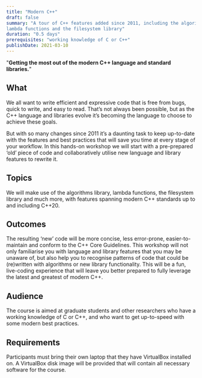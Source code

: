 ```yaml
---
title: "Modern C++"
draft: false
summary: "A tour of C++ features added since 2011, including the algorithms library, 
lambda functions and the filesystem library"
duration: "0.5 days"
prerequisites: "working knowledge of C or C++"
publishDate: 2021-03-10
---
```


"**Getting the most out of the modern C++ language and standard libraries.**"

## What

We all want to write efficient and expressive code that is free from bugs, quick to write, and easy to read. That’s not always been possible, but as the C++ language and libraries evolve it’s becoming the language to choose to achieve these goals.

But with so many changes since 2011 it’s a daunting task to keep up-to-date with the features and best practices that will save you time at every stage of your workflow. In this hands-on workshop we will start with a pre-prepared ‘old’ piece of code and collaboratively utilise new language and library features to rewrite it.

## Topics

We will make use of the algorithms library, lambda functions, the filesystem library and much more, with features spanning modern C++ standards up to and including C++20.

## Outcomes

The resulting ‘new’ code will be more concise, less error-prone, easier-to-maintain and conform to the C++ Core Guidelines. This workshop will not only familiarise you with language and library features that you may be unaware of, but also help you to recognise patterns of code that could be (re)written with algorithms or new library functionality. This will be a fun, live-coding experience that will leave you better prepared to fully leverage the latest and greatest of modern C++.

## Audience

The course is aimed at graduate students and other researchers who have a working knowledge of C or C++, and who want to get up-to-speed with some modern best practices.

## Requirements

Participants must bring their own laptop that they have VirtualBox installed on. A 
VirtualBox disk image will be provided that will contain all necessary software for the 
course.
